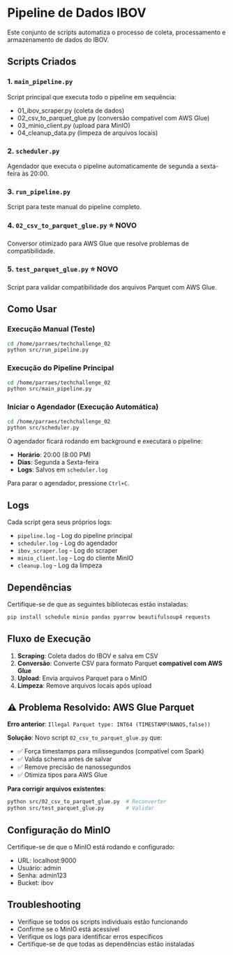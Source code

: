 # Pipeline de Dados IBOV

Este conjunto de scripts automatiza o processo de coleta, processamento e armazenamento de dados do IBOV.

## Scripts Criados

### 1. `main_pipeline.py`
Script principal que executa todo o pipeline em sequência:
- 01_ibov_scraper.py (coleta de dados)
- 02_csv_to_parquet_glue.py (conversão compatível com AWS Glue)
- 03_minio_client.py (upload para MinIO)
- 04_cleanup_data.py (limpeza de arquivos locais)

### 2. `scheduler.py`
Agendador que executa o pipeline automaticamente de segunda a sexta-feira às 20:00.

### 3. `run_pipeline.py`
Script para teste manual do pipeline completo.

### 4. `02_csv_to_parquet_glue.py` ⭐ **NOVO**
Conversor otimizado para AWS Glue que resolve problemas de compatibilidade.

### 5. `test_parquet_glue.py` ⭐ **NOVO**
Script para validar compatibilidade dos arquivos Parquet com AWS Glue.

## Como Usar

### Execução Manual (Teste)
```bash
cd /home/parraes/techchallenge_02
python src/run_pipeline.py
```

### Execução do Pipeline Principal
```bash
cd /home/parraes/techchallenge_02
python src/main_pipeline.py
```

### Iniciar o Agendador (Execução Automática)
```bash
cd /home/parraes/techchallenge_02
python src/scheduler.py
```

O agendador ficará rodando em background e executará o pipeline:
- **Horário**: 20:00 (8:00 PM)
- **Dias**: Segunda a Sexta-feira
- **Logs**: Salvos em `scheduler.log`

Para parar o agendador, pressione `Ctrl+C`.

## Logs

Cada script gera seus próprios logs:
- `pipeline.log` - Log do pipeline principal
- `scheduler.log` - Log do agendador
- `ibov_scraper.log` - Log do scraper
- `minio_client.log` - Log do cliente MinIO
- `cleanup.log` - Log da limpeza

## Dependências

Certifique-se de que as seguintes bibliotecas estão instaladas:
```bash
pip install schedule minio pandas pyarrow beautifulsoup4 requests
```

## Fluxo de Execução

1. **Scraping**: Coleta dados do IBOV e salva em CSV
2. **Conversão**: Converte CSV para formato Parquet **compatível com AWS Glue**
3. **Upload**: Envia arquivos Parquet para o MinIO
4. **Limpeza**: Remove arquivos locais após upload

## ⚠️ Problema Resolvido: AWS Glue Parquet

**Erro anterior**: `Illegal Parquet type: INT64 (TIMESTAMP(NANOS,false))`

**Solução**: Novo script `02_csv_to_parquet_glue.py` que:
- ✅ Força timestamps para milissegundos (compatível com Spark)
- ✅ Valida schema antes de salvar
- ✅ Remove precisão de nanossegundos
- ✅ Otimiza tipos para AWS Glue

**Para corrigir arquivos existentes**:
```bash
python src/02_csv_to_parquet_glue.py  # Reconverter
python src/test_parquet_glue.py       # Validar
```

## Configuração do MinIO

Certifique-se de que o MinIO está rodando e configurado:
- URL: localhost:9000
- Usuário: admin
- Senha: admin123
- Bucket: ibov

## Troubleshooting

- Verifique se todos os scripts individuais estão funcionando
- Confirme se o MinIO está acessível
- Verifique os logs para identificar erros específicos
- Certifique-se de que todas as dependências estão instaladas
